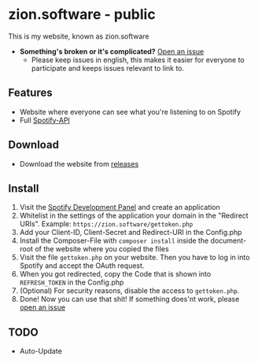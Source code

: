 # zion.software - public

This is my website, known as zion.software

- **Something's broken or it's complicated?** [Open an issue](https://github.com/ProZion24/zion.software-public/issues/new/choose)
  - Please keep issues in english, this makes it easier for everyone to participate and keeps issues relevant to link to.

## Features
* Website where everyone can see what you're listening to on Spotify
* Full [Spotify-API](https://github.com/jwilsson/spotify-web-api-php)

## Download
* Download the website from [releases](https://github.com/ProZion24/zion.software-public/releases/)

## Install

1. Visit the [Spotify Development Panel](https://developer.spotify.com/dashboard/applications) and create an application
1. Whitelist in the settings of the application your domain in the "Redirect URIs". Example: `https://zion.software/gettoken.php`
1. Add your Client-ID, Client-Secret and Redirect-URI in the Config.php
1. Install the Composer-File with `composer install` inside the document-root of the website where you copied the files
1. Visit the file `gettoken.php` on your website. Then you have to log in into Spotify and accept the OAuth request. 
1. When you got redirected, copy the Code that is shown into `REFRESH_TOKEN` in the Config.php
1. (Optional) For security reasons, disable the access to `gettoken.php`.
1. Done! Now you can use that shit! If something does'nt work, please [open an issue](https://github.com/ProZion24/zion.software-public/issues/new/choose)

## TODO 
* Auto-Update
